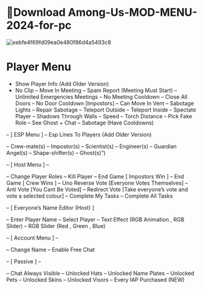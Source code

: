 # 📁Download Among-Us-MOD-MENU-2024-for-pc


![eebfe4f69fd09ea0e480f86d4a5493c8](https://github.com/KhanhHuynh31/Among-Us-MOD-MENU-2024/assets/65646959/3c077ffb-0aea-4bc5-a141-195781fc3851)


# Player Menu 

- Show Player Info (Add Older Version)
- No Clip
– Move In Meeting
– Spam Report (Meeting Must Start)
– Unlimited Emergencies Meetings
– No Meeting Cooldown
– Close All Doors
– No Door Cooldown [Impostors]
– Can Move In Vent
– Sabotage Lights
– Repair Sabotage
– Teleport Outside
– Teleport Inside
– Spectate Player
– Shadows Through Walls
– Speed
– Torch Distance
– Pick Fake Role
– See Ghost + Chat
– Sabotage (Have Cooldowns)

– [ ESP Menu ] – Esp Lines To Players (Add Older Version)

– Crew-mate(s)
– Impostor(s)
– Scientist(s)
– Engineer(s)
– Guardian Angel(s)
– Shape-shifter(s)
– Ghost(s)”)

– [ Host Menu ] –

– Change Player Roles
– Kill Player
– End Game [ Impostors Win ]
– End Game [ Crew Wins ]
– Uno Reverse Vote [Everyone Votes Themselves]
– Anti Vote [You Cant Be Voted]
– Redirect Vote [Take everyone’s vote and vote a selected colour]
– Complete My Tasks
– Complete All Tasks

– [ Everyone’s Name Editor (Host) ]

– Enter Player Name
– Select Player
– Text Effect (RGB Animation , RGB Slider)
– RGB Slider (Red , Green , Blue)

– [ Account Menu ] –

– Change Name
– Enable Free Chat

– [ Passive ] –

– Chat Always Visible
– Unlocked Hats
– Unlocked Name Plates
– Unlocked Pets
– Unlocked Skins
– Unlocked Visors
– Every IAP Purchased (NEW)
